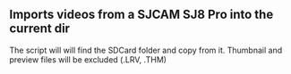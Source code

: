 ## Imports videos from a SJCAM SJ8 Pro into the current dir

The script will will find the SDCard folder and copy from it. Thumbnail and preview files will be excluded (.LRV, .THM)